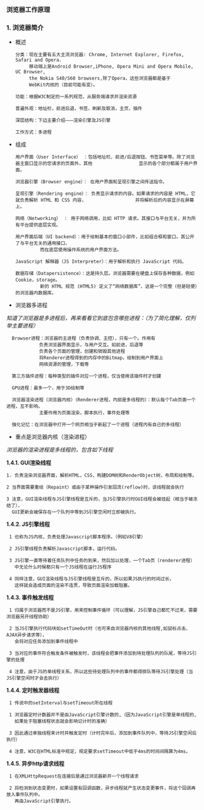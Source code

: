 ### 浏览器工作原理

### 1. 浏览器简介

  * 概述
  
        分类：现在主要有五大主流浏览器: Chrome, Internet Explorer, Firefox, Safari and Opera.
             移动端上是Android Browser,iPhone, Opera Mini and Opera Mobile, UC Browser, 
             the Nokia S40/S60 browsers,除了Opera，这些浏览器都是基于
             WebKit内核的（目前可能有变）。
  
        功能：根据W3C制定的一系列规范，从服务端请求并渲染资源
  
        普遍外观：地址栏，前进后退，书签，刷新及取消，主页，插件
  
        深层结构：下边主要介绍———渲染引擎及JS引擎
  
        工作方式：多进程

  * 组成
  
        用户界面（User Interface） ：包括地址栏、前进/后退按钮、书签菜单等。除了浏览器主窗口显示的您请求的页面外，其他                 显示的各个部分都属于用户界面。
  
        浏览器引擎（Browser engine）： 在用户界面和呈现引擎之间传送指令。
  
        呈现引擎（Rendering engine）： 负责显示请求的内容。如果请求的内容是 HTML，它就负责解析 HTML 和 CSS 内容，                  并将解析后的内容显示在屏幕上。
  
        网络（Networking） ： 用于网络调用，比如 HTTP 请求。其接口与平台无关，并为所有平台提供底层实现。
  
        用户界面后端（UI backend）：用于绘制基本的窗口小部件，比如组合框和窗口。其公开了与平台无关的通用接口，
                 而在底层使用操作系统的用户界面方法。
  
        JavaScript 解释器（JS Interpreter）：用于解析和执行 JavaScript 代码。
  
        数据存储（Datapersistence）：这是持久层。浏览器需要在硬盘上保存各种数据，例如 Cookie，storage。
                 新的 HTML 规范 (HTML5) 定义了“网络数据库”，这是一个完整（但是轻便）的浏览器内数据库。

  * 浏览器多进程
  
  *知道了浏览器是多进程后，再来看看它到底包含哪些进程：（为了简化理解，仅列举主要进程）*

      Browser进程：浏览器的主进程（负责协调、主控），只有一个。作用有
                负责浏览器界面显示，与用户交互。如前进，后退等
                负责各个页面的管理，创建和销毁其他进程
                将Renderer进程得到的内存中的Bitmap，绘制到用户界面上
                网络资源的管理，下载等
  
      第三方插件进程：每种类型的插件对应一个进程，仅当使用该插件时才创建
  
      GPU进程：最多一个，用于3D绘制等
  
      浏览器渲染进程（浏览器内核）（Renderer进程，内部是多线程的）：默认每个Tab页面一个进程，互不影响。
                主要作用为页面渲染，脚本执行，事件处理等
  
      强化记忆：在浏览器中打开一个网页相当于新起了一个进程（进程内有自己的多线程）
  
  * 重点是浏览器内核（渲染进程）
  
  *浏览器的渲染进程是多线程的，包含如下线程*
 
   **1.4.1. GUI渲染线程**
  
    1. 负责渲染浏览器界面，解析HTML，CSS，构建DOM树和RenderObject树，布局和绘制等。
   
    2 当界面需要重绘（Repaint）或由于某种操作引发回流(reflow)时，该线程就会执行
   
    3 注意，GUI渲染线程与JS引擎线程是互斥的，当JS引擎执行时GUI线程会被挂起（相当于被冻结了），
      GUI更新会被保存在一个队列中等到JS引擎空闲时立即被执行。
  
  **1.4.2. JS引擎线程**
     
     1 也称为JS内核，负责处理Javascript脚本程序。（例如V8引擎）
     
     2 JS引擎线程负责解析Javascript脚本，运行代码。
  
     3 JS引擎一直等待着任务队列中任务的到来，然后加以处理，一个Tab页（renderer进程）
       中无论什么时候都只有一个JS线程在运行JS程序
     
     4 同样注意，GUI渲染线程与JS引擎线程是互斥的，所以如果JS执行的时间过长，
       这样就会造成页面的渲染不连贯，导致页面渲染加载阻塞。
  
  **1.4.3. 事件触发线程**
      
     1 归属于浏览器而不是JS引擎，用来控制事件循环（可以理解，JS引擎自己都忙不过来，需要浏览器另开线程协助）
    
     2 当JS引擎执行代码块如setTimeOut时（也可来自浏览器内核的其他线程,如鼠标点击、AJAX异步请求等），
       会将对应任务添加到事件线程中
  
     3 当对应的事件符合触发条件被触发时，该线程会把事件添加到待处理队列的队尾，等待JS引擎的处理
  
     4 注意，由于JS的单线程关系，所以这些待处理队列中的事件都得排队等待JS引擎处理（当JS引擎空闲时才会去执行）

  **1.4.4. 定时触发器线程**
    
     1 传说中的setInterval与setTimeout所在线程
  
     1 浏览器定时计数器并不是由JavaScript引擎计数的,（因为JavaScript引擎是单线程的, 
       如果处于阻塞线程状态就会影响记计时的准确）
     
     3 因此通过单独线程来计时并触发定时（计时完毕后，添加到事件队列中，等待JS引擎空闲后执行）
  
     4 注意，W3C在HTML标准中规定，规定要求setTimeout中低于4ms的时间间隔算为4ms。
  
  **1.4.5. 异步http请求线程**
   
     1 在XMLHttpRequest在连接后是通过浏览器新开一个线程请求
  
     2 将检测到状态变更时，如果设置有回调函数，异步线程就产生状态变更事件，将这个回调再放入事件队列中。
       再由JavaScript引擎执行。
